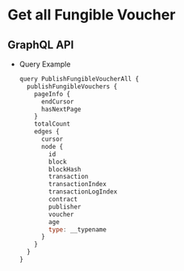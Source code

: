 
# Get all Fungible Voucher

## GraphQL API

- Query Example
  ```javascript
  query PublishFungibleVoucherAll {
    publishFungibleVouchers {
      pageInfo {
        endCursor
        hasNextPage
      }
      totalCount
      edges {
        cursor
        node {
          id
          block
          blockHash
          transaction
          transactionIndex
          transactionLogIndex
          contract
          publisher
          voucher
          age
          type: __typename
        }
      }
    }
  }

  ```
